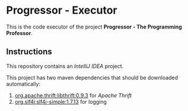 # Progressor - Executor

This is the code executor of the project **Progressor - The Programming Professor**.

## Instructions

This repository contains an *IntelliJ IDEA* project.

This project has two maven dependencies that should be downloaded automatically:

1. [org.apache.thrift:libthrift:0.9.3](http://mvnrepository.com/artifact/org.apache.thrift/libthrift/0.9.3)
   for *Apache Thrift*
2. [org.slf4j:slf4j-simple:1.7.13](http://mvnrepository.com/artifact/org.slf4j/slf4j-simple/1.7.13)
   for logging
